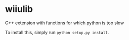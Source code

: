 # wiiulib
C++ extension with functions for which python is too slow

To install this, simply run `python setup.py install`.
